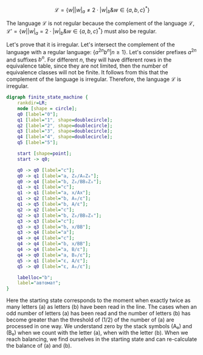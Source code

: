 $$\mathcal{L} = \{w \Big| |w|_a \neq 2 \cdot |w|_b \& w \in \{a,b,c\}^* \}$$

The language $\mathcal{L}$ is not regular because the complement of the language $\mathcal{L}$, $\mathcal{L'} = \{w \Big| |w|_a = 2 \cdot |w|_b \& w \in \{a,b,c\}^* \}$ must also be regular.

Let's prove that it is irregular. Let's intersect the complement of the language with a regular language: $\{a^{2n}b^n | n \geq 1\}$. Let's consider prefixes $a^{2n}$ and suffixes $b^n$. For different $n$, they will have different rows in the equivalence table, since they are not limited, then the number of equivalence classes will not be finite. It follows from this that the complement of the language is irregular. Therefore, the language $\mathcal{L}$ is irregular.

```dot
digraph finite_state_machine {
    rankdir=LR;
    node [shape = circle];
    q0 [label="0"];
    q1 [label="1", shape=doublecircle];
    q2 [label="2", shape=doublecircle];
    q3 [label="3", shape=doublecircle];
    q4 [label="4", shape=doublecircle];
    q5 [label="5"];

    start [shape=point];
    start -> q0;

    q0 -> q0 [label="c"];
    q0 -> q1 [label="a, Z₀/A₀Z₀"];
    q0 -> q4 [label="b, Z₀/BB₀Z₀"];
    q1 -> q1 [label="c"];
    q1 -> q1 [label="a, x/Ax"];
    q1 -> q2 [label="b, A₀/ε"];
    q1 -> q5 [label="b, A/ε"];
    q2 -> q2 [label="c"];
    q2 -> q3 [label="b, Z₀/BB₀Z₀"];
    q3 -> q3 [label="c"];
    q3 -> q3 [label="b, x/BB"];
    q3 -> q4 [label="a"];
    q4 -> q4 [label="c"];
    q4 -> q4 [label="b, x/BB"];
    q4 -> q4 [label="a, B/ε"];
    q4 -> q0 [label="a, B₀/ε"];
    q5 -> q1 [label="ε, A/ε"];
    q5 -> q0 [label="ε, A₀/ε"];

    labelloc="b";
    label="автомат";
}
```

Here the starting state corresponds to the moment when exactly twice as many letters (a) as letters (b) have been read in the line. The cases when an odd number of letters (a) has been read and the number of letters (b) has become greater than the threshold of (1/2) of the number of (a) are processed in one way. We understand zero by the stack symbols (A₀) and (B₀) when we count with the letter (a), when with the letter (b). When we reach balancing, we find ourselves in the starting state and can re-calculate the balance of (a) and (b).